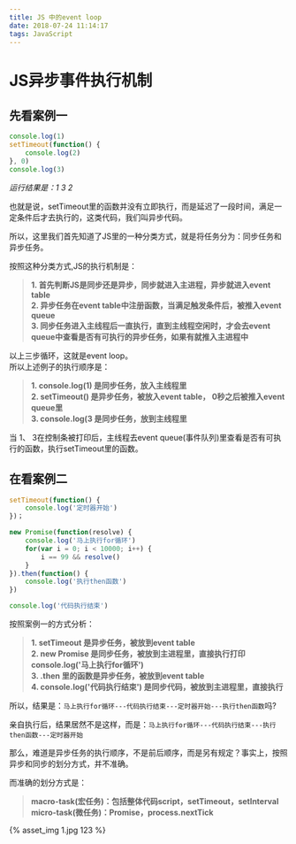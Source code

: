 ```yaml
---
title: JS 中的event loop
date: 2018-07-24 11:14:17
tags: JavaScript
---
```

# JS异步事件执行机制 
## 先看案例一
```JavaScript
console.log(1)
setTimeout(function() {
    console.log(2)
}, 0)
console.log(3)
```
*运行结果是：1 3 2*

也就是说，setTimeout里的函数并没有立即执行，而是延迟了一段时间，满足一定条件后才去执行的，这类代码，我们叫异步代码。
<!-- more -->
所以，这里我们首先知道了JS里的一种分类方式，就是将任务分为：同步任务和异步任务。

按照这种分类方式,JS的执行机制是：

>**1. 首先判断JS是同步还是异步，同步就进入主进程，异步就进入event table**  
**2. 异步任务在event table中注册函数，当满足触发条件后，被推入event queue**  
**3. 同步任务进入主线程后一直执行，直到主线程空闲时，才会去event queue中查看是否有可执行的异步任务，如果有就推入主进程中**  

以上三步循环，这就是event loop。  
所以上述例子的执行顺序是：
>**1. console.log(1) 是同步任务，放入主线程里**  
**2. setTimeout() 是异步任务，被放入event table， 0秒之后被推入event queue里**  
**3. console.log(3 是同步任务，放到主线程里**  

当 1、 3在控制条被打印后，主线程去event queue(事件队列)里查看是否有可执行的函数，执行setTimeout里的函数。  

## 在看案例二
```JavaScript
setTimeout(function() {
    console.log('定时器开始')
})；

new Promise(function(resolve) {
    console.log('马上执行for循环')
    for(var i = 0; i < 10000; i++) {
        i == 99 && resolve()
    }
}).then(function() {
    console.log('执行then函数')
})

console.log('代码执行结束')
```
按照案例一的方式分析：

>**1. setTimeout 是异步任务，被放到event table**  
**2. new Promise 是同步任务，被放到主进程里，直接执行打印  console.log('马上执行for循环')**  
**3. .then 里的函数是异步任务，被放到event table**  
**4. console.log('代码执行结束') 是同步代码，被放到主进程里，直接执行**

所以，结果是：`马上执行for循环---代码执行结束---定时器开始---执行then函数`吗?

亲自执行后，结果居然不是这样，而是：`马上执行for循环---代码执行结束---执行then函数---定时器开始`

那么，难道是异步任务的执行顺序，不是前后顺序，而是另有规定？事实上，按照异步和同步的划分方式，并不准确。

而准确的划分方式是：

>**macro-task(宏任务)：包括整体代码script，setTimeout，setInterval**  
**micro-task(微任务)：Promise，process.nextTick**  

{% asset_img 1.jpg 123 %}